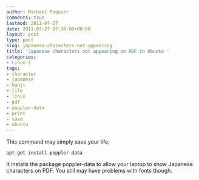 ```yaml
---
author: Michael Paquier
comments: true
lastmod: 2011-07-27
date: 2011-07-27 07:36:00+00:00
layout: post
type: post
slug: japanese-characters-not-appearing
title: 'Japanese characters not appearing on PDF in Ubuntu '
categories:
- Linux-2
tags:
- character
- japanese
- kanji
- life
- linux
- pdf
- poppler-data
- print
- save
- ubuntu
---
```


This command may simply save your life:

    apt-get install poppler-data

It installs the package poppler-data to allow your laptop to show Japanese characters on PDF.
You still may have problems with fonts though.
